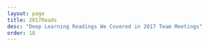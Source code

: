 ```yaml
---
layout: page
title: 2017Reads
desc: "Deep Learning Readings We Covered in 2017 Team Meetings"
order: 18
---
```

